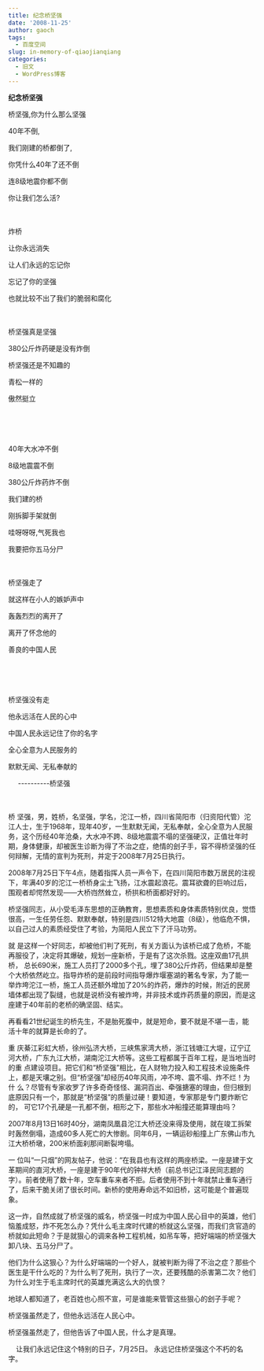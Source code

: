 ```yaml
---
title: 纪念桥坚强
date: '2008-11-25'
author: gaoch
tags:
  - 百度空间
slug: in-memory-of-qiaojianqiang
categories:
  - 旧文
  - WordPress博客
---
```


**纪念桥坚强**

桥坚强,你为什么那么坚强　　

40年不倒,　　

我们刚建的桥都倒了,　　

你凭什么40年了还不倒　　

连8级地震你都不倒　　

你让我们怎么活?　　

　　

炸桥　　

让你永远消失　　

让人们永远的忘记你　　

忘记了你的坚强　　

也就比较不出了我们的脆弱和腐化　　

　　

桥坚强真是坚强　　

380公斤炸药硬是没有炸倒　　

桥坚强还是不知趣的　　

青松一样的　　

傲然挺立

　　

　　

40年大水冲不倒　　

8级地震震不倒　　

380公斤炸药炸不倒　　

我们建的桥　　

刚拆脚手架就倒　　

哇呀呀呀,气死我也　　

我要把你五马分尸　　

　　

桥坚强走了　　

就这样在小人的嫉妒声中　　

轰轰烈烈的离开了　　

离开了怀念他的　　

善良的中国人民

　　

　　

桥坚强没有走　　

他永远活在人民的心中　　

中国人民永远记住了你的名字　　

全心全意为人民服务的　　

默默无闻、无私奉献的　　

     ----------桥坚强　　

　　

桥
坚强，男，姓桥，名坚强，学名，沱江一桥，四川省简阳市（归资阳代管）沱江人士，生于1968年，现年40岁，一生默默无闻，无私奉献，全心全意为人民服
务，这个历经40年沧桑，大水冲不跨、8级地震震不塌的坚强硬汉，正值壮年时期，身体健康，却被医生诊断为得了不治之症，绝情的刽子手，容不得桥坚强的任
何辩解，无情的宣判为死刑，并定于2008年7月25日执行。　　

2008年7月25日下午4点，随着指挥人员一声令下，在四川简阳市数万居民的注视下，年满40岁的沱江一桥桥身尘土飞扬，江水震起浪花。震耳欲聋的巨响过后，围观者却愕然发现——大桥岿然耸立，桥拱和桥面都好好的。　　

桥坚强同志，从小受毛泽东思想的正确教育，思想素质和身体素质特别优良，觉悟很高，一生任劳任怨、默默奉献，特别是四川512特大地震（8级），他临危不惧，以自己过人的素质经受住了考验，为简阳人民立下了汗马功劳。　　

就
是这样一个好同志，却被他们判了死刑，有关方面认为该桥已成了危桥，不能再服役了，决定将其爆破，规划一座新桥，于是有了这次杀戮。这座双曲17孔拱桥，
总长690米，施工人员打了2000多个孔，埋了380公斤炸药，但结果却是整个大桥依然屹立。指导炸桥的是前段时间指导爆炸堰塞湖的著名专家，为了能一
举炸垮沱江一桥，施工人员还额外增加了20%的炸药，爆炸的时候，附近的民房墙体都出现了裂缝，也就是说桥没有被炸垮，并非技术或炸药质量的原因，而是这
座建于40年前的老桥的确坚固、结实。　　

再看看21世纪诞生的桥先生，不是胎死腹中，就是短命，要不就是不堪一击，能活十年的就算是长命的了。　　

重
庆綦江彩虹大桥，徐州弘济大桥，三峡焦家湾大桥，浙江钱塘江大堤，辽宁辽河大桥，广东九江大桥，湖南沱江大桥等。这些工程都属于百年工程，是当地当时的重
点建设项目。把它们和“桥坚强”相比，在人财物力投入和工程技术设施条件上，都是天壤之别。但“桥坚强”却经历40年风雨，冲不垮、震不塌、炸不烂！为什
么？尽管有专家收罗了许多奇奇怪怪、漏洞百出、牵强搪塞的理由，但归根到底原因只有一个，那就是“桥坚强”的质量过硬！要知道，专家那是专门要炸断它的，
可它17个孔硬是一孔都不倒，相形之下，那些水冲船撞还能算理由吗？　　

2007年8月13日16时40分，湖南凤凰县沱江大桥还没来得及使用，就在竣工拆架时轰然倒塌，造成60多人死亡的大惨剧。同年6月，一辆运砂船撞上广东佛山市九江大桥桥墩，200米桥面刹那间断裂垮塌。　　

一
位叫“一只烟”的网友帖子，他说：“在我县也有这样的两座桥梁。一座是建于文革期间的直河大桥，一座是建于90年代的钟祥大桥（前总书记江泽民同志题的
字）。前者使用了数十年，空车重车来者不拒。后者使用不到十年就禁止重车通行了，后来干脆关闭了很长时间。新桥的使用寿命远不如旧桥，这可能是个普遍现
象。　　

这一炸，自然成就了桥坚强的威名，桥坚强一时成为中国人民心目中的英雄，他们恼羞成怒，炸不死怎么办？凭什么毛主席时代建的桥就这么坚强，而我们贪官造的桥就如此短命？于是就狠心的调来各种工程机械，如吊车等，把好端端的桥坚强大卸八块、五马分尸了。　　

他们为什么这狠心？为什么好端端的一个好人，就被判断为得了不治之症？那些个医生是干什么吃的？为什么判了死刑，执行了一次，还要残酷的杀害第二次？他们为什么对生于毛主席时代的英雄充满这么大的仇恨？　　

地球人都知道了，老百姓也心照不宣，可是谁能来管管这些狠心的刽子手呢？　　

桥坚强虽然走了，但他永远活在人民心中。　　

桥坚强虽然走了，但他告诉了中国人民，什么才是真理。　　

    让我们永远记住这个特别的日子，7月25日。
永远记住桥坚强这个不朽的名字。
